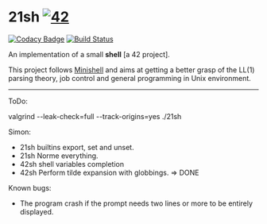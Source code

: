 # 21sh [![42](https://i.imgur.com/9NXfcit.jpg)](i.imgur.com/9NXfcit.jpg)

[![Codacy Badge](https://api.codacy.com/project/badge/Grade/e1478850d3fe4d5e98656784d25de438)](https://www.codacy.com/manual/antoinepaulbarthelemy/21sh?utm_source=github.com&amp;utm_medium=referral&amp;utm_content=Ant0wan/21sh&amp;utm_campaign=Badge_Grade) [![Build Status](https://travis-ci.org/Ant0wan/21sh.svg?branch=master)](https://travis-ci.org/Ant0wan/21sh)


An implementation of a small **shell** [a 42 project].

This project follows [Minishell](https://github.com/Ant0wan/Minishell) and aims at getting a better grasp of the LL(1) parsing theory, job control and general programming in Unix environment.

---

ToDo:

valgrind --leak-check=full --track-origins=yes ./21sh

Simon:
- 21sh builtins export, set and unset.
- 21sh Norme everything.
- 42sh shell variables completion
- 42sh Perform tilde expansion with globbings. => DONE

Known bugs:
- The program crash if the prompt needs two lines or more to be entirely displayed.
